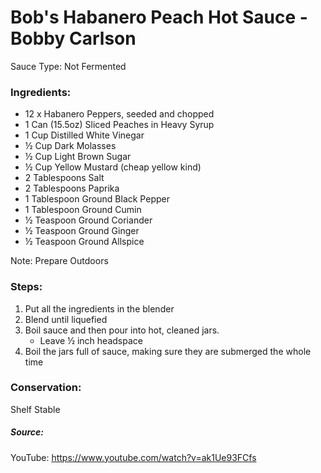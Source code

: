 # Bob's Habanero Peach Hot Sauce - Bobby Carlson

Sauce Type: Not Fermented

### Ingredients:
- 12 x Habanero Peppers, seeded and chopped 
- 1 Can (15.5oz) Sliced Peaches in Heavy Syrup 
- 1 Cup Distilled White Vinegar 
- ½ Cup Dark Molasses 
- ½ Cup Light Brown Sugar 
- ½ Cup Yellow Mustard (cheap yellow kind) 
- 2 Tablespoons Salt 
- 2 Tablespoons Paprika 
- 1 Tablespoon Ground Black Pepper 
- 1 Tablespoon Ground Cumin 
- ½ Teaspoon Ground Coriander 
- ½ Teaspoon Ground Ginger 
- ½ Teaspoon Ground Allspice 

Note: Prepare Outdoors

### Steps: 
1. Put all the ingredients in the blender
2. Blend until liquefied 
3. Boil sauce and then pour into hot, cleaned jars. 
    * Leave ½ inch headspace 
4. Boil the jars full of sauce, making sure they are submerged the whole time

### Conservation:  
Shelf Stable

##### Source:
YouTube: https://www.youtube.com/watch?v=ak1Ue93FCfs
